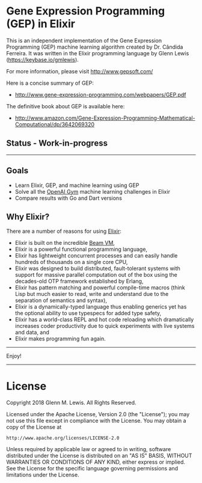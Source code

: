 # Gene Expression Programming (GEP) in Elixir

This is an independent implementation of the Gene Expression Programming (GEP)
machine learning algorithm created by Dr. Cândida Ferreira.
It was written in the Elixir programming language by Glenn Lewis (https://keybase.io/gmlewis).

For more information, please visit http://www.gepsoft.com/

Here is a concise summary of GEP:

- http://www.gene-expression-programming.com/webpapers/GEP.pdf

The definitive book about GEP is available here:

- http://www.amazon.com/Gene-Expression-Programming-Mathematical-Computational/dp/3642069320


## Status - Work-in-progress

----------------------------------------------------------------------

## Goals

* Learn Elixir, GEP, and machine learning using GEP
* Solve all the [OpenAI Gym][] machine learning challenges in Elixir
* Compare results with Go and Dart versions

[OpenAI Gym]: https://gym.openai.com/

## Why Elixir?

There are a number of reasons for using [Elixir][]:

* Elixir is built on the incredible [Beam VM][],
* Elixir is a powerful functional programming language,
* Elixir has lightweight concurrent processes and can easily handle
  hundreds of thousands on a single core CPU,
* Elixir was designed to build distributed, fault-tolerant systems
  with support for massive parallel computation out of the box
  using the decades-old OTP framework established by Erlang,
* Elixir has pattern matching and powerful compile-time macros (think
  Lisp but much easier to read, write and understand due to the
  separation of semantics and syntax),
* Elixir is a dynamically-typed language thus enabling generics yet
  has the optional ability to use typespecs for added type safety,
* Elixir has a world-class REPL and hot code reloading which
  dramatically increases coder productivity due to quick experiments
  with live systems and data, and
* Elixir makes programming fun again.

[Elixir]: https://elixir-lang.org/
[Beam VM]: https://github.com/llaisdy/beam_languages

----------------------------------------------------------------------

Enjoy!

----------------------------------------------------------------------

# License

Copyright 2018 Glenn M. Lewis. All Rights Reserved.

Licensed under the Apache License, Version 2.0 (the "License");
you may not use this file except in compliance with the License.
You may obtain a copy of the License at

    http://www.apache.org/licenses/LICENSE-2.0

Unless required by applicable law or agreed to in writing, software
distributed under the License is distributed on an "AS IS" BASIS,
WITHOUT WARRANTIES OR CONDITIONS OF ANY KIND, either express or implied.
See the License for the specific language governing permissions and
limitations under the License.
